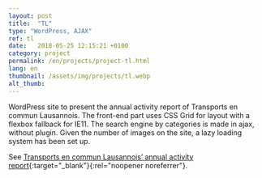 ```yaml
---
layout: post
title:  "TL"
type: "WordPress, AJAX"
ref: tl
date:   2018-05-25 12:15:21 +0100
category: project
permalink: /en/projects/project-tl.html
lang: en
thumbnail: /assets/img/projects/tl.webp
alt_thumb: 
---
```


WordPress site to present the annual activity report of Transports en commun Lausannois.
The front-end part uses CSS Grid for layout with a flexbox fallback for IE11.
The search engine by categories is made in ajax, without plugin. Given the number of images on the site, a lazy loading system has been set up.

See [Transports en commun Lausannois’ annual activity report](https://rapportannuel.t-l.ch/ "(new window)"){:target="_blank"}{:rel="noopener noreferrer"}.

<img src="{{ site.baseurl }}/assets/img/projects/tl_large.webp" alt="" 
             srcset="{{ site.baseurl }}/assets/img/projects/tl_medium.webp 670w,
          {{ site.baseurl }}/assets/img/projects/tl_large.webp 1024w"
          sizes="(min-width:671px) 1024px"/> 